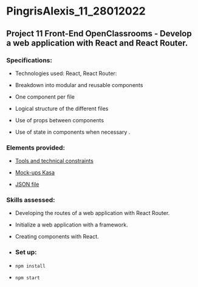 # PingrisAlexis_11_28012022

## Project 11 Front-End OpenClassrooms - Develop a web application with React and React Router.

### Specifications:

- Technologies used: React, React Router:

- Breakdown into modular and reusable components
  
- One component per file

- Logical structure of the different files

- Use of props between components

- Use of state in components when necessary .

### Elements provided:

- [Tools and technical constraints](chrome-extension://efaidnbmnnnibpcajpcglclefindmkaj/viewer.html?pdfurl=https%3A%2F%2Fcourse.oc-static.com%2Fprojects%2FFront-End%2BV2%2FP9%2BReact%2B1%2FCoding%2Bguidelines%2BKasa%2BFR.pdf&clen=48230&chunk=true)

- [Mock-ups Kasa](https://www.figma.com/file/bAnXDNqRKCRRP8mY2gcb5p/UI-Design-Kasa-FR?node-id=4%3A1)

- [JSON file](https://s3-eu-west-1.amazonaws.com/course.oc-static.com/projects/Front-End+V2/P9+React+1/logements.json)

### Skills assessed:

- Developing the routes of a web application with React Router.

- Initialize a web application with a framework.

- Creating components with React.

- ### Set up:

- `npm install`

- `npm start`
